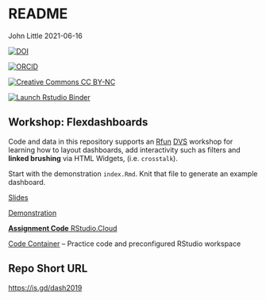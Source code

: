 README
================
John Little
2021-06-16

<!-- README.md is generated from README.Rmd. Please edit that file -->
<!-- Edit the README.Rmd.  Readme.md is auto generated -->
<!-- badges: start -->

[![DOI](https://img.shields.io/badge/DOI-10.5281%2Fzenodo.4908857%20(Latest%20Version%20Release)-blue "DOI")](https://doi.org/10.5281/zenodo.4908857)

<!-- https://doi.org/10.5281/zenodo.4908857 10.5281/zenodo.4908857-->

[![ORCID](https://img.shields.io/badge/ORCID-0000--0002--3600--0972-A6CE39?logo=ORCID&logoColor=A6CE39 "ORCID")](https://orcid.org/0000-0002-3600-0972)

[![Creative Commons CC
BY-NC](https://img.shields.io/badge/Creative%20Commons-BY--NC-EF9421?logo=creative%20commons&logoColor=EF9421 "CC BY-NC")](https://creativecommons.org/licenses/by-nc-nd/4.0/)

[![Launch Rstudio
Binder](http://mybinder.org/badge_logo.svg "Launch RStudio Binder")](https://mybinder.org/v2/gh/libjohn/workshop_flexdashboards/master?urlpath=rstudio)
<!-- badges: end -->

## Workshop: Flexdashboards

Code and data in this repository supports an
[Rfun](https://rfun.library.duke.edu)
[DVS](https://library.duke.edu/data/) workshop for learning how to
layout dashboards, add interactivity such as filters and **linked
brushing** via HTML Widgets, (i.e. `crosstalk`).

Start with the demonstration `index.Rmd`. Knit that file to generate an
example dashboard.

[Slides](https://rfun-flexdashboards.netlify.com/slides/)

[Demonstration](https://rfun-flexdashboards.netlify.com/)

[**Assignment Code**
RStudio.Cloud](https://rstudio.cloud/spaces/11680/join?access_code=3XYpPCbq%2FmX%2Bf0JnBR%2BFBlPmAPD8lcSr5gkscfoK)

[Code Container](https://rstudio.cloud/spaces/11680/projects) – Practice
code and preconfigured RStudio workspace

## Repo Short URL

<https://is.gd/dash2019>
